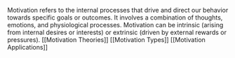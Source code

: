Motivation refers to the internal processes that drive and direct our behavior towards specific goals or outcomes. 
It involves a combination of thoughts, emotions, and physiological processes.
Motivation can be intrinsic (arising from internal desires or interests) or extrinsic (driven by external rewards or pressures).
[[Motivation Theories]]
[[Motivation Types]]
[[Motivation Applications]]


